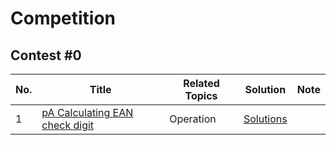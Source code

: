 # Competition

## Contest #0

No. | Title | Related Topics | Solution | Note
---|---|---|---|---|
1 | [pA Calculating EAN check digit](https://judge.csie.ncku.edu.tw/problems/4) | Operation | [Solutions](Solutions/1.%20Two%20Sum) |
